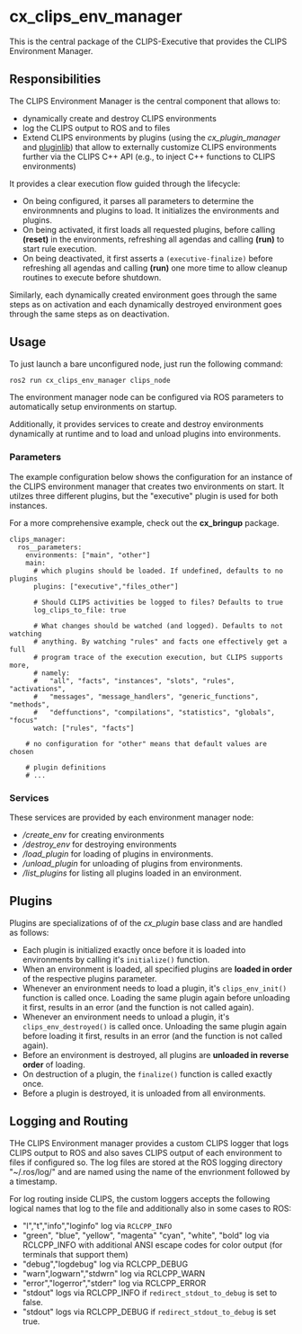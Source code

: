 # cx_clips_env_manager
This is the central package of the CLIPS-Executive that provides the CLIPS Environment Manager.

## Responsibilities
The CLIPS Environment Manager is the central component that allows to:
 - dynamically create and destroy CLIPS environments
 - log the CLIPS output to ROS and to files
 - Extend CLIPS environments by plugins (using the *cx_plugin_manager* and [pluginlib](https://docs.ros.org/en/rolling/Tutorials/Beginner-Client-Libraries/Pluginlib.html)) that allow to externally customize CLIPS environments further via the CLIPS C++ API  (e.g., to inject C++ functions to CLIPS environments)

 It provides a clear execution flow guided through the lifecycle:
 - On being configured, it parses all parameters to determine the environmnents and plugins to load. It initializes the environments and plugins.
 - On being activated, it first loads all requested plugins, before calling **(reset)**  in the environments, refreshing all agendas and calling **(run)** to start rule execution.
 - On being deactivated, it first asserts a `(executive-finalize)` before refreshing all agendas and calling **(run)** one more time to allow cleanup routines to execute before shutdown.

 Similarly, each dynamically created environment goes through the same steps  as on activation and each dynamically destroyed environment goes through the same steps as on deactivation.

## Usage
To just launch a bare unconfigured node, just run the following command:
```bash
ros2 run cx_clips_env_manager clips_node
```

The environment manager node can be configured via ROS parameters to automatically setup environments on startup.

Additionally, it provides services to create and destroy environments dynamically at runtime and to load and unload plugins into environments.

### Parameters
The example configuration below shows the configuration for an instance of the CLIPS environment manager that creates two environments on start.
It utilzes three different plugins, but the "executive" plugin is used for both instances.

For a more comprehensive example, check out the **cx_bringup** package.
```
clips_manager:
  ros__parameters:
    environments: ["main", "other"]
    main:
      # which plugins should be loaded. If undefined, defaults to no plugins
      plugins: ["executive","files_other"]

      # Should CLIPS activities be logged to files? Defaults to true
      log_clips_to_file: true

      # What changes should be watched (and logged). Defaults to not watching
      # anything. By watching "rules" and facts one effectively get a full
      # program trace of the execution execution, but CLIPS supports more,
      # namely:
      #   "all", "facts", "instances", "slots", "rules", "activations",
      #   "messages", "message_handlers", "generic_functions", "methods",
      #   "deffunctions", "compilations", "statistics", "globals", "focus"
      watch: ["rules", "facts"]

    # no configuration for "other" means that default values are chosen

    # plugin definitions
    # ...
```

### Services
These services are provided by each environment manager node:
- */create_env* for creating environments
- */destroy_env* for destroying environments
- */load_plugin* for loading of plugins in environments.
- */unload_plugin* for unloading of plugins from environments.
- */list_plugins* for listing all plugins loaded in an environment.

## Plugins
Plugins are specializations of of the *cx_plugin* base class and are handled as follows:
 - Each plugin is initialized exactly once before it is loaded into environments by calling it's `initialize()` function.
 - When an environment is loaded, all specified plugins are **loaded in order** of the respective plugins parameter.
 - Whenever an environment needs to load a plugin, it's `clips_env_init()` function is called once. Loading the same plugin again before unloading it first, results in an error (and the function is not called again).
 - Whenever an environment needs to unload a plugin, it's `clips_env_destroyed()` is called once. Unloading the same plugin again before loading it first, results in an error (and the function is not called again).
 - Before an environment is destroyed, all plugins are **unloaded in reverse order** of loading.
 - On destruction of a plugin, the `finalize()` function is called exactly once.
 - Before a plugin is destroyed, it is unloaded from all environments.

## Logging and Routing
THe CLIPS Environment manager provides a custom CLIPS logger that logs CLIPS output to ROS and also saves CLIPS output of each environment to files if configured so.
The log files are stored at the ROS logging directory "~/.ros/log/" and are named using the name of the envrionment followed by a timestamp.

For log routing inside CLIPS, the custom loggers accepts the following logical names that log to the file and additionally also in some cases to ROS:
- "l","t","info","loginfo" log via `RCLCPP_INFO`
- "green", "blue", "yellow", "magenta" "cyan", "white", "bold" log via RCLCPP_INFO with additional ANSI escape codes for color output (for terminals that support them)
-  "debug","logdebug" log via RCLCPP_DEBUG
- "warn",logwarn","stdwrn" log via RCLCPP_WARN
- "error","logerror","stderr" log via RCLCPP_ERROR
- "stdout" logs via RCLCPP_INFO if `redirect_stdout_to_debug` is set to false.
- "stdout" logs via RCLCPP_DEBUG if `redirect_stdout_to_debug` is set true.
